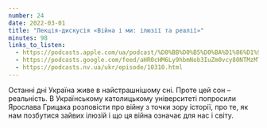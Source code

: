 ```yaml
---
number: 24
date: 2022-03-01
title: "Лекція-дискусія «Війна і ми: ілюзії та реалії»"
minutes: 98
links_to_listen:
  - https://podcasts.apple.com/ua/podcast/%D0%BB%D0%B5%D0%BA%D1%86%D1%96%D1%8F-%D0%B4%D0%B8%D1%81%D0%BA%D1%83%D1%81%D1%96%D1%8F-%D0%B2%D1%96%D0%B9%D0%BD%D0%B0-%D1%96-%D0%BC%D0%B8-%D1%96%D0%BB%D1%8E%D0%B7%D1%96%D1%97-%D1%82%D0%B0-%D1%80%D0%B5%D0%B0%D0%BB%D1%96%D1%97/id1546083745?i=1000552610348
  - https://podcasts.google.com/feed/aHR0cHM6Ly9hbmNob3IuZm0vcy80NTMzMTgxMC9wb2RjYXN0L3Jzcw/episode/MjgwZjI0ODgtYWQ3Ni00YTkxLWE1ZDctNGNmNzA0MDY2NTA5
  - https://podcasts.nv.ua/ukr/episode/10310.html
---
```


Останні дні Україна живе в найстрашнішому сні. Проте цей сон – реальність. В
Українському католицькому університеті попросили Ярослава Грицака розповісти
про війну з точки зору історії, про те, як нам позбутися зайвих ілюзій і що ця
війна означає для нас і світу.
